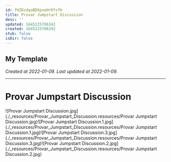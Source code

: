 ```yaml
---
id: fHZDzdqaBDXpxeHrDfsfH
title: Provar Jumpstart Discussion
desc: ''
updated: 1645225706342
created: 1645225706342
stub: false
isDir: false
---
```

My Template
---

_Created at 2022-01-09._
_Last updated at 2022-01-09._




---

# Provar Jumpstart Discussion


![Provar Jumpstart Discussion.jpg](./_resources/Provar_Jumpstart_Discussion.resources/Provar Jumpstart Discussion.jpg)![Provar Jumpstart Discussion.1.jpg](./_resources/Provar_Jumpstart_Discussion.resources/Provar Jumpstart Discussion.1.jpg)![Provar Jumpstart Discussion.3.jpg](./_resources/Provar_Jumpstart_Discussion.resources/Provar Jumpstart Discussion.3.jpg)![Provar Jumpstart Discussion.2.jpg](./_resources/Provar_Jumpstart_Discussion.resources/Provar Jumpstart Discussion.2.jpg)

